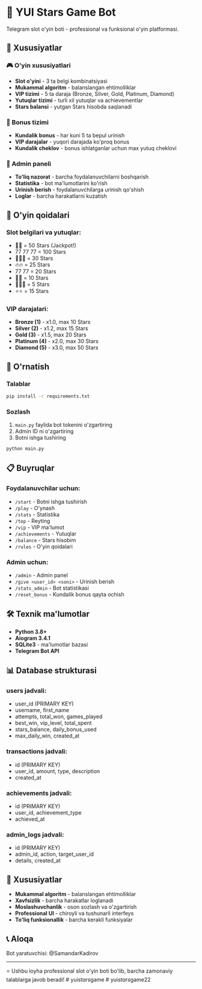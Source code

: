 # 🎰 YUI Stars Game Bot

Telegram slot o'yin boti - professional va funksional o'yin platformasi.

## 🌟 Xususiyatlar

### 🎮 O'yin xususiyatlari
- **Slot o'yini** - 3 ta belgi kombinatsiyasi
- **Mukammal algoritm** - balanslangan ehtimolliklar
- **VIP tizimi** - 5 ta daraja (Bronze, Silver, Gold, Platinum, Diamond)
- **Yutuqlar tizimi** - turli xil yutuqlar va achievementlar
- **Stars balansi** - yutgan Stars hisobda saqlanadi

### 🎁 Bonus tizimi
- **Kundalik bonus** - har kuni 5 ta bepul urinish
- **VIP darajalar** - yuqori darajada ko'proq bonus
- **Kundalik cheklov** - bonus ishlatganlar uchun max yutuq cheklovi

### 👑 Admin paneli
- **To'liq nazorat** - barcha foydalanuvchilarni boshqarish
- **Statistika** - bot ma'lumotlarini ko'rish
- **Urinish berish** - foydalanuvchilarga urinish qo'shish
- **Loglar** - barcha harakatlarni kuzatish

## 🎯 O'yin qoidalari

### Slot belgilari va yutuqlar:
- 🎰🎰 = 50 Stars (Jackpot!)
- 77 77 77 = 100 Stars
- 💎💎💎 = 30 Stars  
- 🔥🔥 = 25 Stars
- 77 77 = 20 Stars
- 💎💎 = 10 Stars
- 🍒🍒🍒 = 5 Stars
- ⭐⭐ = 15 Stars

### VIP darajalari:
- **Bronze (1)** - x1.0, max 10 Stars
- **Silver (2)** - x1.2, max 15 Stars  
- **Gold (3)** - x1.5, max 20 Stars
- **Platinum (4)** - x2.0, max 30 Stars
- **Diamond (5)** - x3.0, max 50 Stars

## 🚀 O'rnatish

### Talablar
```bash
pip install -r requirements.txt
```

### Sozlash
1. `main.py` faylida bot tokenini o'zgartiring
2. Admin ID ni o'zgartiring
3. Botni ishga tushiring

```bash
python main.py
```

## 📋 Buyruqlar

### Foydalanuvchilar uchun:
- `/start` - Botni ishga tushirish
- `/play` - O'ynash
- `/stats` - Statistika
- `/top` - Reyting
- `/vip` - VIP ma'lumot
- `/achievements` - Yutuqlar
- `/balance` - Stars hisobim
- `/rules` - O'yin qoidalari

### Admin uchun:
- `/admin` - Admin panel
- `/give <user_id> <soni>` - Urinish berish
- `/stats_admin` - Bot statistikasi
- `/reset_bonus` - Kundalik bonus qayta ochish

## 🛠 Texnik ma'lumotlar

- **Python 3.8+**
- **Aiogram 3.4.1**
- **SQLite3** - ma'lumotlar bazasi
- **Telegram Bot API**

## 📊 Database strukturasi

### users jadvali:
- user_id (PRIMARY KEY)
- username, first_name
- attempts, total_won, games_played
- best_win, vip_level, total_spent
- stars_balance, daily_bonus_used
- max_daily_win, created_at

### transactions jadvali:
- id (PRIMARY KEY)
- user_id, amount, type, description
- created_at

### achievements jadvali:
- id (PRIMARY KEY)
- user_id, achievement_type
- achieved_at

### admin_logs jadvali:
- id (PRIMARY KEY)
- admin_id, action, target_user_id
- details, created_at

## 🎨 Xususiyatlar

- **Mukammal algoritm** - balanslangan ehtimolliklar
- **Xavfsizlik** - barcha harakatlar loglanadi
- **Moslashuvchanlik** - oson sozlash va o'zgartirish
- **Professional UI** - chiroyli va tushunarli interfeys
- **To'liq funksionallik** - barcha kerakli funksiyalar

## 📞 Aloqa

Bot yaratuvchisi: @SamandarKadirov

---

⭐ Ushbu loyha professional slot o'yin boti bo'lib, barcha zamonaviy talablarga javob beradi!
#   y u i _ s t a r s _ g a m e  
 #   y u i _ s t a r s _ g a m e 2 2  
 